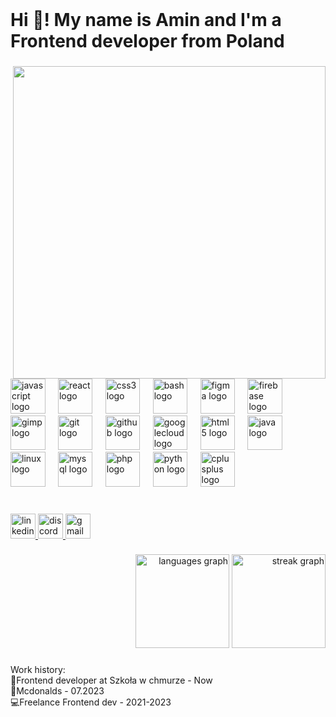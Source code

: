 <br clear="both">

<h1 align="left">Hi 👋! My name is Amin and I'm a Frontend developer from Poland</h1>

###

<img align="right" height="500" src="https://gifdb.com/images/high/cyberpunk-pixel-city-neon-2bagugxcfp2to7tx.webp"  />

###

<div align="left">
  <img src="https://cdn.jsdelivr.net/gh/devicons/devicon/icons/javascript/javascript-original.svg" height="55.5" alt="javascript logo"  />
  <img width="12.5" />
  <img src="https://cdn.jsdelivr.net/gh/devicons/devicon/icons/react/react-original.svg" height="55.5" alt="react logo"  />
  <img width="12.5" />
  <img src="https://cdn.jsdelivr.net/gh/devicons/devicon/icons/css3/css3-original.svg" height="55.5" alt="css3 logo"  />
  <img width="12.5" />
  <img src="https://cdn.jsdelivr.net/gh/devicons/devicon/icons/bash/bash-original.svg" height="55.5" alt="bash logo"  />
  <img width="12.5" />
  <img src="https://cdn.jsdelivr.net/gh/devicons/devicon/icons/figma/figma-original.svg" height="55.5" alt="figma logo"  />
  <img width="12.5" />
  <img src="https://cdn.jsdelivr.net/gh/devicons/devicon/icons/firebase/firebase-plain.svg" height="55.5" alt="firebase logo"  />
  <img width="12.5" />
  <img src="https://cdn.jsdelivr.net/gh/devicons/devicon/icons/gimp/gimp-original.svg" height="55.5" alt="gimp logo"  />
  <img width="12.5" />
  <img src="https://cdn.jsdelivr.net/gh/devicons/devicon/icons/git/git-original.svg" height="55.5" alt="git logo"  />
  <img width="12.5" />
  <img src="https://cdn.jsdelivr.net/gh/devicons/devicon/icons/github/github-original.svg" height="55.5" alt="github logo"  />
  <img width="12.5" />
  <img src="https://cdn.jsdelivr.net/gh/devicons/devicon/icons/googlecloud/googlecloud-original.svg" height="55.5" alt="googlecloud logo"  />
  <img width="12.5" />
  <img src="https://cdn.jsdelivr.net/gh/devicons/devicon/icons/html5/html5-original.svg" height="55.5" alt="html5 logo"  />
  <img width="12.5" />
  <img src="https://cdn.jsdelivr.net/gh/devicons/devicon/icons/java/java-original.svg" height="55.5" alt="java logo"  />
  <img width="12.5" />
  <img src="https://cdn.jsdelivr.net/gh/devicons/devicon/icons/linux/linux-original.svg" height="55.5" alt="linux logo"  />
  <img width="12.5" />
  <img src="https://cdn.jsdelivr.net/gh/devicons/devicon/icons/mysql/mysql-original.svg" height="55.5" alt="mysql logo"  />
  <img width="12.5" />
  <img src="https://cdn.jsdelivr.net/gh/devicons/devicon/icons/php/php-original.svg" height="55.5" alt="php logo"  />
  <img width="12.5" />
  <img src="https://cdn.jsdelivr.net/gh/devicons/devicon/icons/python/python-original.svg" height="55.5" alt="python logo"  />
  <img width="12.5" />
  <img src="https://cdn.jsdelivr.net/gh/devicons/devicon/icons/cplusplus/cplusplus-original.svg" height="55.5" alt="cplusplus logo"  />
</div>

###

<br clear="both">

<div align="left">
  <a href="https://www.linkedin.com/in/amin-maatallah-b94a29242/" target="_blank">
    <img src="https://img.shields.io/static/v1?message=LinkedIn&logo=linkedin&label=&color=1c097d&logoColor=00d8f5&labelColor=6a20c9&style=for-the-badge" height="40" alt="linkedin logo"  />
  </a>
  <a href="discordapp.com/users/564399986809503765" target="_blank">
    <img src="https://img.shields.io/static/v1?message=Discord&logo=discord&label=&color=1c097d&logoColor=00d8f5&labelColor=6a20c9&style=for-the-badge" height="40" alt="discord logo"  />
  </a>
  <a href="aminmaatallah4@gmail.com" target="_blank">
    <img src="https://img.shields.io/static/v1?message=Gmail&logo=gmail&label=&color=1c097d&logoColor=00d8f5&labelColor=5032a8&style=for-the-badge" height="40" alt="gmail logo"  />
  </a>
</div>

###

<div align="right">
  <img src="https://github-readme-stats.vercel.app/api/top-langs?username=Amin-Maatallah&locale=en&hide_title=false&layout=compact&card_width=320&langs_count=5&theme=tokyonight&hide_border=false&order=2" height="150" alt="languages graph"  />
  <img src="https://streak-stats.demolab.com?user=Amin-Maatallah&locale=en&mode=daily&theme=tokyonight&hide_border=false&border_radius=5&order=3" height="150" alt="streak graph"  />
</div>

###

<p align="left">Work history:<br>🔭Frontend developer at Szkoła w chmurze - Now<br>🍔Mcdonalds - 07.2023<br>💻Freelance Frontend dev - 2021-2023</p>

###
